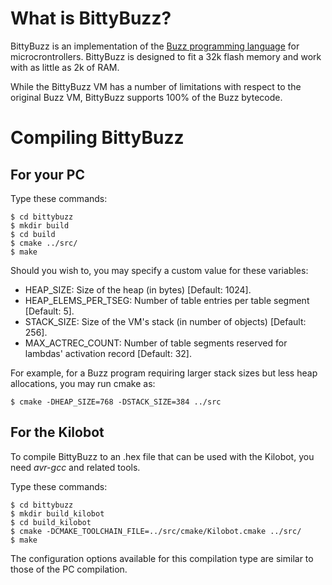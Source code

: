 What is BittyBuzz?
==================

BittyBuzz is an implementation of the
[Buzz programming language](http://the.swarming.buzz) for
microcrontrollers. BittyBuzz is designed to fit a 32k flash memory and
work with as little as 2k of RAM.

While the BittyBuzz VM has a number of limitations with respect to the
original Buzz VM, BittyBuzz supports 100% of the Buzz bytecode.

Compiling BittyBuzz
===================

For your PC
-----------

Type these commands:

    $ cd bittybuzz
    $ mkdir build
    $ cd build
    $ cmake ../src/
    $ make

Should you wish to, you may specify a custom value for these variables:

- HEAP_SIZE: Size of the heap (in bytes) [Default: 1024].
- HEAP_ELEMS_PER_TSEG: Number of table entries per table segment [Default: 5].
- STACK_SIZE: Size of the VM's stack (in number of objects) [Default: 256].
- MAX_ACTREC_COUNT: Number of table segments reserved for lambdas'
activation record [Default: 32].

For example, for a Buzz program requiring larger stack sizes but less heap allocations, you may run cmake as:

    $ cmake -DHEAP_SIZE=768 -DSTACK_SIZE=384 ../src

For the Kilobot
---------------

To compile BittyBuzz to an .hex file that can be used with the
Kilobot, you need _avr-gcc_ and related tools.

Type these commands:

    $ cd bittybuzz
    $ mkdir build_kilobot
    $ cd build_kilobot
    $ cmake -DCMAKE_TOOLCHAIN_FILE=../src/cmake/Kilobot.cmake ../src/
    $ make

The configuration options available for this compilation type are similar
to those of the PC compilation.
